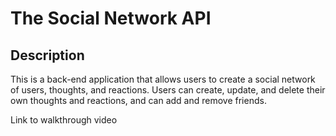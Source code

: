 # The Social Network API

## Description

This is a back-end application that allows users to create a social network of users, thoughts, and reactions. Users can create, update, and delete their own thoughts and reactions, and can add and remove friends.

Link to walkthrough video
